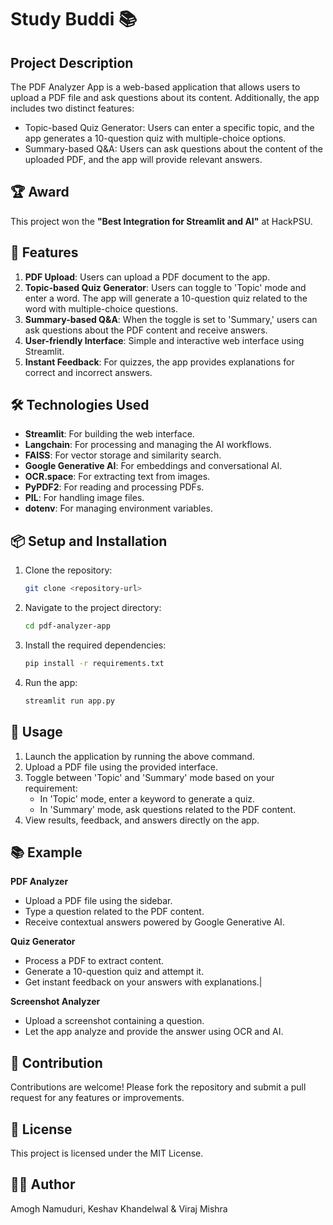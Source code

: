 
# Study Buddi 📚

## Project Description

The PDF Analyzer App is a web-based application that allows users to upload a PDF file and ask questions about its content. Additionally, the app includes two distinct features: 
- Topic-based Quiz Generator: Users can enter a specific topic, and the app generates a 10-question quiz with multiple-choice options.
- Summary-based Q&A: Users can ask questions about the content of the uploaded PDF, and the app will provide relevant answers.

## 🏆 Award

This project won the **"Best Integration for Streamlit and AI"** at HackPSU.

## 🚀 Features

1. **PDF Upload**: Users can upload a PDF document to the app.
2. **Topic-based Quiz Generator**: Users can toggle to 'Topic' mode and enter a word. The app will generate a 10-question quiz related to the word with multiple-choice questions.
3. **Summary-based Q&A**: When the toggle is set to 'Summary,' users can ask questions about the PDF content and receive answers.
4. **User-friendly Interface**: Simple and interactive web interface using Streamlit.
5. **Instant Feedback**: For quizzes, the app provides explanations for correct and incorrect answers.

## 🛠️ Technologies Used

- **Streamlit**: For building the web interface.
- **Langchain**: For processing and managing the AI workflows.
- **FAISS**: For vector storage and similarity search.
- **Google Generative AI**: For embeddings and conversational AI.
- **OCR.space**: For extracting text from images.
- **PyPDF2**: For reading and processing PDFs.
- **PIL**: For handling image files.
- **dotenv**: For managing environment variables.

## 📦 Setup and Installation

1. Clone the repository:
    ```bash
    git clone <repository-url>
    ```
2. Navigate to the project directory:
    ```bash
    cd pdf-analyzer-app
    ```
3. Install the required dependencies:
    ```bash
    pip install -r requirements.txt
    ```
4. Run the app:
    ```bash
    streamlit run app.py
    ```

## 📝 Usage

1. Launch the application by running the above command.
2. Upload a PDF file using the provided interface.
3. Toggle between 'Topic' and 'Summary' mode based on your requirement:
    - In 'Topic' mode, enter a keyword to generate a quiz.
    - In 'Summary' mode, ask questions related to the PDF content.
4. View results, feedback, and answers directly on the app.

## 📚 Example

**PDF Analyzer**
- Upload a PDF file using the sidebar.
- Type a question related to the PDF content.
- Receive contextual answers powered by Google Generative AI.
  
**Quiz Generator**
- Process a PDF to extract content.
- Generate a 10-question quiz and attempt it.
- Get instant feedback on your answers with explanations.|

**Screenshot Analyzer**
- Upload a screenshot containing a question.
- Let the app analyze and provide the answer using OCR and AI.

## 🤝 Contribution

Contributions are welcome! Please fork the repository and submit a pull request for any features or improvements.

## 📝 License

This project is licensed under the MIT License.

## 👨‍💻 Author

Amogh Namuduri, Keshav Khandelwal & Viraj Mishra

